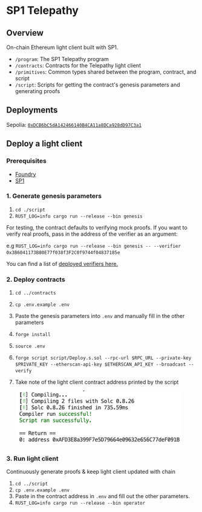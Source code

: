 # SP1 Telepathy

## Overview

On-chain Ethereum light client built with SP1.

- `/program`: The SP1 Telepathy program
- `/contracts`: Contracts for the Telepathy light client
- `/primitives`: Common types shared between the program, contract, and script
- `/script`: Scripts for getting the contract's genesis parameters and generating proofs


## Deployments
Sepolia: [`0xDCB6bC5dA142466140B4CA11a8DCa928dD97C3a1`](https://sepolia.etherscan.io/address/0xDCB6bC5dA142466140B4CA11a8DCa928dD97C3a1)

## Deploy a light client

### Prerequisites 
- [Foundry](https://book.getfoundry.sh/getting-started/installation)
- [SP1](https://docs.succinct.xyz/getting-started/install.html)
  
### 1. Generate genesis parameters

1. `cd ./script`
2. `RUST_LOG=info cargo run --release --bin genesis`
   
For testing, the contract defaults to verifying mock proofs. If you want to verify real proofs, pass in the address of the verifier as an argument:

e.g `RUST_LOG=info cargo run --release --bin genesis -- --verifier 0x3B6041173B80E77f038f3F2C0f9744f04837185e`

You can find a list of [deployed verifiers here.](https://github.com/succinctlabs/sp1/blob/main/book/onchain-verification/contract-addresses.md)

### 2. Deploy contracts

1. `cd ../contracts`
2. `cp .env.example .env`
3. Paste the genesis parameters into `.env` and manually fill in the other parameters
4. `forge install`
5. `source .env`
6. `forge script script/Deploy.s.sol --rpc-url $RPC_URL --private-key $PRIVATE_KEY --etherscan-api-key $ETHERSCAN_API_KEY --broadcast --verify`
7. Take note of the light client contract address printed by the script
   
   ![alt text](./return-image.png)

### 3. Run light client
Continuously generate proofs & keep light client updated with chain
1. `cd ../script`
2. `cp .env.example .env`
3. Paste in the contract address in `.env` and fill out the other parameters.
4. `RUST_LOG=info cargo run --release --bin operator`
